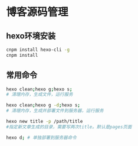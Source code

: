 # 博客源码管理

## hexo环境安装

```sh
cnpm install hexo-cli -g
cnpm install
```

## 常用命令

```sh
hexo clean;hexo g;hexo s;
# 清理内存，生成文件，运行服务

hexo clean;hexo g -d;hexo s;
# 清理内存，生成并部署文件到服务器，运行服务

hexo new title -p /path/title
#指定新文章生成的目录，需要写两次title。默认是pages页面

hexo d; # 单独部署到服务器命令
```